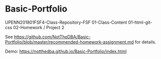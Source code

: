 # Basic-Portfolio
UPENN201801FSF4-Class-Repository-FSF 01-Class-Content 01-html-git-css 02-Homework / Project 2

See https://github.com/NotTheDBA/Basic-Portfolio/blob/master/recommended-homework-assignment.md for details.

Demo: https://notthedba.github.io/Basic-Portfolio/index.html